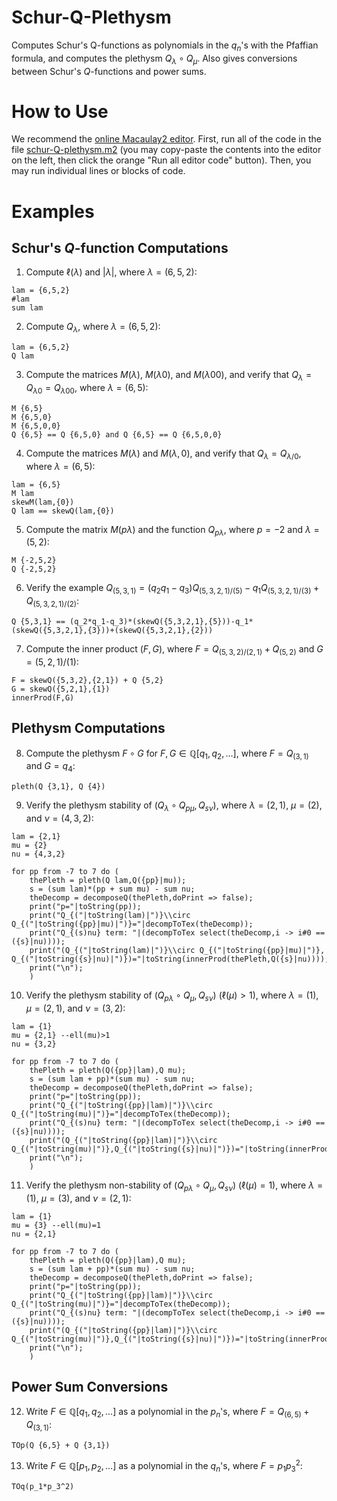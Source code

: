# Schur-Q-Plethysm
Computes Schur's Q-functions as polynomials in the $q_n$'s with the Pfaffian formula, and computes the plethysm $Q_\lambda\circ Q_\mu$. Also gives conversions between Schur's $Q$-functions and power sums.

# How to Use

We recommend the [online Macaulay2 editor](https://www.unimelb-macaulay2.cloud.edu.au/#editor).
First, run all of the code in the file [schur-Q-plethysm.m2](https://github.com/j-graf/Schur-Q-Plethysm/blob/main/schur-Q_plethysm.m2) (you may copy-paste the contents into the editor on the left, then click the orange "Run all editor code" button).
Then, you may run individual lines or blocks of code.

# Examples

## Schur's $Q$-function Computations

1. Compute $\ell(\lambda)$ and $|\lambda|$, where $\lambda=(6,5,2)$:
```
lam = {6,5,2}
#lam
sum lam
```

2. Compute $Q_{\lambda}$, where $\lambda=(6,5,2)$:
```
lam = {6,5,2}
Q lam
```

3. Compute the matrices $M(\lambda)$, $M(\lambda0)$, and $M(\lambda00)$, and verify that $Q_\lambda=Q_{\lambda0}=Q_{\lambda00}$, where $\lambda=(6,5)$:
```
M {6,5}
M {6,5,0}
M {6,5,0,0}
Q {6,5} == Q {6,5,0} and Q {6,5} == Q {6,5,0,0}
```

4. Compute the matrices $M(\lambda)$ and $M(\lambda,0)$, and verify that $Q_\lambda=Q_{\lambda/0}$, where $\lambda=(6,5)$:
```
lam = {6,5}
M lam
skewM(lam,{0})
Q lam == skewQ(lam,{0})
```

5. Compute the matrix $M(p\lambda)$ and the function $Q_{p\lambda}$, where $p=-2$ and $\lambda=(5,2)$:
```
M {-2,5,2}
Q {-2,5,2}
```

6. Verify the example $Q_{(5,3,1)}=(q_2q_1-q_3)Q_{(5,3,2,1)/(5)}-q_1Q_{(5,3,2,1)/(3)}+Q_{(5,3,2,1)/(2)}$:
```
Q {5,3,1} == (q_2*q_1-q_3)*(skewQ({5,3,2,1},{5}))-q_1*(skewQ({5,3,2,1},{3}))+(skewQ({5,3,2,1},{2}))
```

7. Compute the inner product $(F,G)$, where $F=Q_{(5,3,2)/(2,1)}+Q_{(5,2)}$ and $G=(5,2,1)/(1)$:
```
F = skewQ({5,3,2},{2,1}) + Q {5,2}
G = skewQ({5,2,1},{1})
innerProd(F,G)
```

## Plethysm Computations

8. Compute the plethysm $F\circ G$ for $F,G\in\mathbb{Q}[q_1,q_2,\ldots]$, where $F=Q_{(3,1)}$ and $G=q_4$:
```
pleth(Q {3,1}, Q {4})
```

9. Verify the plethysm stability of $(Q_\lambda\circ Q_{p\mu},Q_{s\nu})$, where $\lambda=(2,1)$, $\mu=(2)$, and $\nu=(4,3,2)$:
```
lam = {2,1}
mu = {2}
nu = {4,3,2}

for pp from -7 to 7 do (
    thePleth = pleth(Q lam,Q({pp}|mu));
    s = (sum lam)*(pp + sum mu) - sum nu;
    theDecomp = decomposeQ(thePleth,doPrint => false);
    print("p="|toString(pp));
    print("Q_{("|toString(lam)|")}\\circ Q_{("|toString({pp}|mu)|")}="|decompToTex(theDecomp));
    print("Q_{(s)nu} term: "|(decompToTex select(theDecomp,i -> i#0 == ({s}|nu))));
    print("(Q_{("|toString(lam)|")}\\circ Q_{("|toString({pp}|mu)|")}, Q_{("|toString({s}|nu)|")})="|toString(innerProd(thePleth,Q({s}|nu))));
    print("\n");
    )
```

10. Verify the plethysm stability of $(Q_{p\lambda}\circ Q_{\mu},Q_{s\nu})$ ($\ell(\mu)>1$), where $\lambda=(1)$, $\mu=(2,1)$, and $\nu=(3,2)$:
```
lam = {1}
mu = {2,1} --ell(mu)>1
nu = {3,2}

for pp from -7 to 7 do (
    thePleth = pleth(Q({pp}|lam),Q mu);
    s = (sum lam + pp)*(sum mu) - sum nu;
    theDecomp = decomposeQ(thePleth,doPrint => false);
    print("p="|toString(pp));
    print("Q_{("|toString({pp}|lam)|")}\\circ Q_{("|toString(mu)|")}="|decompToTex(theDecomp));
    print("Q_{(s)nu} term: "|(decompToTex select(theDecomp,i -> i#0 == ({s}|nu))));
    print("(Q_{("|toString({pp}|lam)|")}\\circ Q_{("|toString(mu)|")},Q_{("|toString({s}|nu)|")})="|toString(innerProd(thePleth,Q({s}|nu))));
    print("\n");
    )
```

11. Verify the plethysm non-stability of $(Q_{p\lambda}\circ Q_{\mu},Q_{s\nu})$ ($\ell(\mu)=1$), where $\lambda=(1)$, $\mu=(3)$, and $\nu=(2,1)$:
```
lam = {1}
mu = {3} --ell(mu)=1
nu = {2,1}

for pp from -7 to 7 do (
    thePleth = pleth(Q({pp}|lam),Q mu);
    s = (sum lam + pp)*(sum mu) - sum nu;
    theDecomp = decomposeQ(thePleth,doPrint => false);
    print("p="|toString(pp));
    print("Q_{("|toString({pp}|lam)|")}\\circ Q_{("|toString(mu)|")}="|decompToTex(theDecomp));
    print("Q_{(s)nu} term: "|(decompToTex select(theDecomp,i -> i#0 == ({s}|nu))));
    print("(Q_{("|toString({pp}|lam)|")}\\circ Q_{("|toString(mu)|")},Q_{("|toString({s}|nu)|")})="|toString(innerProd(thePleth,Q({s}|nu))));
    print("\n");
    )
```

## Power Sum Conversions

12. Write $F\in\mathbb{Q}[q_1,q_2,\ldots]$ as a polynomial in the $p_n$'s, where $F=Q_{(6,5)}+Q_{(3,1)}$:
```
TOp(Q {6,5} + Q {3,1})
```

13. Write $F\in\mathbb{Q}[p_1,p_2,\ldots]$ as a polynomial in the $q_n$'s, where $F=p_1p_3^2$:
```
TOq(p_1*p_3^2)
```
